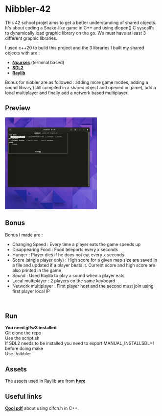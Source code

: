 # **Nibbler-42**

This 42 school projet aims to get a better understanding of shared objects. It's about coding a Snake-like game in C++ and using dlopen() C syscall's to dynamically load graphic library on the go. We must have at least 3 different graphic libraries.

I used c++20 to build this project and the 3 libraries I built my shared objects with are : 
- [**Ncurses**](https://github.com/mirror/ncurses) (terminal based)
- [**SDL2**](https://github.com/libsdl-org/SDL)
- [**Raylib**](https://github.com/raysan5/raylib)

Bonus for nibbler are as followed : adding more game modes, adding a sound library (still compiled in a shared object and opened in game), add a local multiplayer and finally add a network based multiplayer.

## Preview
![screencast of a Snake game rendered with the 3 libraris](https://github.com/LouisTruch/42-nibbler/blob/master/.github/gif.gif)

## Bonus
Bonus I made are :
- Changing Speed : Every time a player eats the game speeds up
- Disappearing Food : Food teleports every x seconds
- Hunger : Player dies if he does not eat every x seconds
- Score (single player only) : High score for a given map size are saved in a file and updated if a player beats it. Current score and high score are also printed in the game
- Sound : Used Raylib to play a sound when a player eats
- Local multiplayer : 2 players on the same keyboard
- Network multiplayer : First player host and the second must join using first player local IP 
<br />

## **Run**
**You need glfw3 installed**<br />
Git clone the repo <br />
Use the script.sh <br />
If SDL2 needs to be installed you need to export MANUAL_INSTALLSDL=1 before doing make<br />
Use ./nibbler <br />

## Assets
The assets used in Raylib are from [**here**](https://opengameart.org/content/snake-game-assets).

## Useful links
[**Cool pdf**](https://tldp.org/HOWTO/pdf/C++-dlopen.pdf) about using dlfcn.h in C++.